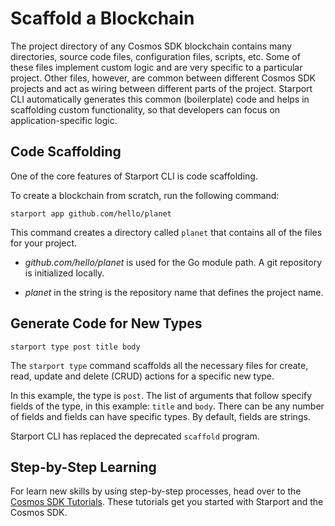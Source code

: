 # Scaffold a Blockchain

The project directory of any Cosmos SDK blockchain contains many directories, source code files, configuration files, scripts, etc. Some of these files implement custom logic and are very specific to a particular project. Other files, however, are common between different Cosmos SDK projects and act as wiring between different parts of the project. Starport CLI automatically generates this common (boilerplate) code and helps in scaffolding custom functionality, so that developers can focus on application-specific logic.

## Code Scaffolding

One of the core features of Starport CLI is code scaffolding.

To create a blockchain from scratch, run the following command:

```
starport app github.com/hello/planet
```

This command creates a directory called `planet` that contains all of the files for your project.

- _github.com/hello/planet_ is used for the Go module path. A git repository is initialized locally.

- _planet_ in the string is the repository name that defines the project name.

## Generate Code for New Types

```
starport type post title body
```

The `starport type` command scaffolds all the necessary files for create, read, update and delete (CRUD) actions for a specific new type.

In this example, the type is `post`. The list of arguments that follow specify fields of the type, in this example: `title` and `body`. There can be any number of fields and fields can have specific types. By default, fields are strings.

Starport CLI has replaced the deprecated `scaffold` program.

## Step-by-Step Learning

For learn new skills by using step-by-step processes, head over to the [Cosmos SDK Tutorials](https://tutorials.cosmos.network/). These tutorials get you started with Starport and the Cosmos SDK.
